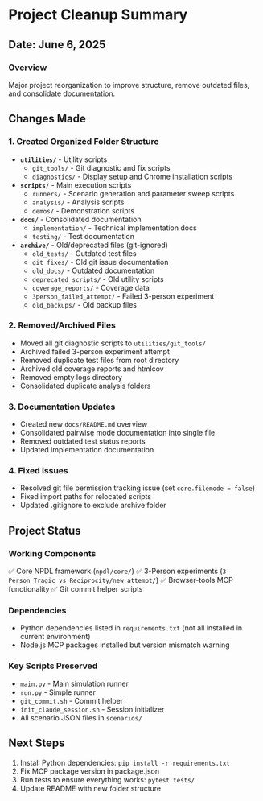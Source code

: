 # Project Cleanup Summary

## Date: June 6, 2025

### Overview
Major project reorganization to improve structure, remove outdated files, and consolidate documentation.

## Changes Made

### 1. Created Organized Folder Structure
- **`utilities/`** - Utility scripts
  - `git_tools/` - Git diagnostic and fix scripts
  - `diagnostics/` - Display setup and Chrome installation scripts
- **`scripts/`** - Main execution scripts  
  - `runners/` - Scenario generation and parameter sweep scripts
  - `analysis/` - Analysis scripts
  - `demos/` - Demonstration scripts
- **`docs/`** - Consolidated documentation
  - `implementation/` - Technical implementation docs
  - `testing/` - Test documentation
- **`archive/`** - Old/deprecated files (git-ignored)
  - `old_tests/` - Outdated test files
  - `git_fixes/` - Old git issue documentation
  - `old_docs/` - Outdated documentation
  - `deprecated_scripts/` - Old utility scripts
  - `coverage_reports/` - Coverage data
  - `3person_failed_attempt/` - Failed 3-person experiment
  - `old_backups/` - Old backup files

### 2. Removed/Archived Files
- Moved all git diagnostic scripts to `utilities/git_tools/`
- Archived failed 3-person experiment attempt
- Removed duplicate test files from root directory
- Archived old coverage reports and htmlcov
- Removed empty logs directory
- Consolidated duplicate analysis folders

### 3. Documentation Updates
- Created new `docs/README.md` overview
- Consolidated pairwise mode documentation into single file
- Removed outdated test status reports
- Updated implementation documentation

### 4. Fixed Issues
- Resolved git file permission tracking issue (set `core.filemode = false`)
- Fixed import paths for relocated scripts
- Updated .gitignore to exclude archive folder

## Project Status

### Working Components
✅ Core NPDL framework (`npdl/core/`)
✅ 3-Person experiments (`3-Person_Tragic_vs_Reciprocity/new_attempt/`)
✅ Browser-tools MCP functionality
✅ Git commit helper scripts

### Dependencies
- Python dependencies listed in `requirements.txt` (not all installed in current environment)
- Node.js MCP packages installed but version mismatch warning

### Key Scripts Preserved
- `main.py` - Main simulation runner
- `run.py` - Simple runner
- `git_commit.sh` - Commit helper
- `init_claude_session.sh` - Session initializer
- All scenario JSON files in `scenarios/`

## Next Steps
1. Install Python dependencies: `pip install -r requirements.txt`
2. Fix MCP package version in package.json
3. Run tests to ensure everything works: `pytest tests/`
4. Update README with new folder structure